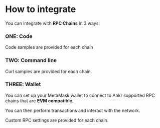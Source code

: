 # How to integrate

You can integrate with **RPC Chains** in 3 ways:

### ONE: Code

Code samples are provided for each chain

### TWO: Command line

Curl samples are provided for each chain.

### THREE: Wallet

You can set up your MetaMask wallet to connect to Ankr supported RPC chains that are **EVM compatible**.&#x20;

You can then perform transactions and interact with the network.

Custom RPC settings are provided for each chain.&#x20;
